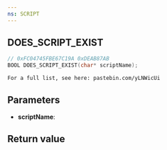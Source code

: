 ```yaml
---
ns: SCRIPT
---
```

## DOES_SCRIPT_EXIST

```c
// 0xFC04745FBE67C19A 0xDEAB87AB
BOOL DOES_SCRIPT_EXIST(char* scriptName);
```

```
For a full list, see here: pastebin.com/yLNWicUi  
```

## Parameters
* **scriptName**: 

## Return value
